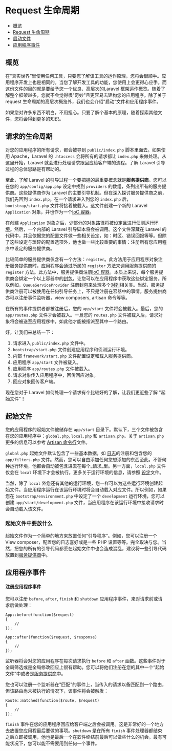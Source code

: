 # Request 生命周期

- [概览](#overview)
- [Request 生命周期](#request-lifecycle)
- [启动文件](#start-files)
- [应用程序事件](#application-events)

<a name="overview"></a>
## 概览

在“真实世界”里使用任何工具，只要您了解该工具的运作原理，您将会很顺手。应用程序开发上也是相同的。当您了解开发工具的功能，您使用上会更得心应手。而这份文件的目的就是要给予您一个优良、高层次的Laravel 框架运作概览。随着了解整个框架越多，您就不会觉得很"奇妙"且更容易去建构您的应用程序。除了关于 request 生命周期的高层次概览外，我们也会介绍”启动“文件和应用程序事件。

如果您对许多东西不明白，不用担心。只要了解个基本的原理，随着探索其他文件，您将会得到更多的知识。

<a name="request-lifecycle"></a>
## 请求的生命周期

对您的应用程序的所有请求，都会被导到 `public/index.php` 脚本里面去。如果使用 Apache，Laravel 的 `.htaccess` 会将所有的请求都让 `index.php` 来做处理。从这里开始，Laravel 就会进行处理请求跟回应给客户端的流程。了解 Laravel 引导过程的总体思路是有帮助的。

至此，了解 Laravel 的引导过程一个要把握的最重要概念就是**服务提供商**。您可以在您的 `app/config/app.php` 设定中找到 `providers` 的数组，条列出所有的服务提供商。这些提供商作为 Laravel 的主要引导机制。但在深入探讨服务提供商之前，我们先回到 `index.php`。在一个请求进入到您的 `index.php` 后，`bootstrap/start.php` 文件将接着被载入。这文件创建一个新的 Laravel `Application` 对象，并也作为一个[IoC 容器](/docs/ioc)。

在创建 `Application` 对象之后，少部分的对象路径将被设定且进行[侦测运行环境](/docs/configuration#environment-configuration)。然后，一个内部的 Laravel 引导脚本将会被调用。这个文件深藏在 Laravel 的代码中，并且依据您的配置文件做一些相关设定，如：时区、错误回报等等。但除了这些设定与琐碎的配置选项外，他也做一些比较重要的事情：注册所有您应用程序中设定的服务提供商。

比较简单的服务提供商仅含有一个方法：`register`。此方法用于应用程序对象注册服务提供商时，应用程序会通过所属的 `register` 方法来调用服务提供商的 `register` 方法。此方法中，服务提供商注册[IoC 容器](/docs/ioc)。本质上来说，每个服务提供商会绑定一个以上容器中的[封包](http://us3.php.net/manual/en/functions.anonymous.php)，让您可以在应用程序中获取这些绑定服务。所以例如，`QueueServiceProvider` 注册封包来处理多个[对列](/docs/queues)相关类。当然，服务提供商注册可以被使用在任何引导任务上，不只是注册在容器中的事情。服务提供商亦可以注册事件监听器，view composers, artisan 命令等等。

在所有的事件提供者都被注册后，您的 `app/start` 文件将会被载入。最后，您的 `app/routes.php` 文件才会被载入。一旦您的 `routes.php` 文件被载入后，请求对象将会被送至应用程序中，如此他才能被指派至其中一个路由。

好，让我们来总结一下：

1. 请求进入 `public/index.php` 文件中。
2. `bootstrap/start.php` 文件创建应用程序和侦测运行环境。
3. 内部 `framework/start.php` 文件配置设定和载入服务提供商。
4. 应用程序 `app/start` 文件被载入。
5. 应用程序 `app/routes.php` 文件被载入。
6. 请求对象传入应用程序中，回传回应对象。
7. 回应对象回传客户端。

现在您对于 Laravel 如何处理一个请求有个比较好的了解，让我们更近些了解 "起始文件"！

<a name="start-files"></a>
## 起始文件

您的应用程序的起始文件被储存在 `app/start` 目录下。默认下，三个文件被包含在您的应用程序中：`global.php`, `local.php` 和 `artisan.php`。关于 `artisan.php` 更多的信息可以参考 [Artisan 命令行](/docs/commands#registering-commands)文件。

`global.php` 起始文件默认包含了一些基本数据，如 [日志](/docs/errors)的注册和包含您的 `app/filters.php` 文件。然而，您可以自由添加任何您想添加的东西至此。不管何种运行环境，他都会自动被包含进去在每个_请求_里。另一方面，`local.php` 文件仅会在 `local` 环境下才会被执行。更多关于运行环境的信息，请参照 [设定](/docs/configuration)文件。

当然，除了 `local` 外您还有其他的运行环境，您一样可以为这些运行环境创建起始文件。当应用程序运行在该运行环境时将会自动载入对应文件。所以例如，如果您在 `bootstrap/environment.php` 中设定了一个 `development` 运行环境，您可以创建 `app/start/development.php` 文件，当应用程序在该运行环境中接收请求时会自动载入该文件。

### 起始文件中要放什么

起始文件作为一个简单的地方来放置任何“引导程序”。例如，您可以注册一个 View composer，配置您的日志喜好或是一些 PHP 设置等等。完全取决与您。当然，把您的所有的引导代码都丢在起始文件中也会造成混乱，建议将一些引导代码放置到[服务提供商](/docs/ioc#service-providers)中。

<a name="application-events"></a>
## 应用程序事件

#### 注册应用程序事件

您可以注册 `before`, `after`, `finish` 和 `shutdown` 应用程序事件，来对请求前或请求后做处理：

	App::before(function($request)
	{
		//
	});

	App::after(function($request, $response)
	{
		//
	});

监听器将会对您的应用程序在每次请求执行 `before` 和 `after` 函数。这些事件对于全局筛选或是全局修改回应上很有帮助。您可以将他们注册在您的其中一个“起始文件”中或者是[服务提供商](/docs/ioc#service-providers)中。

您也可以注册一个监听器在"匹配"的事件上，当传入的请求以备匹配到一个路由，但该路由尚未被执行的情况下，该事件将会被触发：

	Route::matched(function($route, $request)
	{
		//
	});

`finish` 事件在您的应用程序回应给客户端之后会被调用。这是非常好的一个地方去放置您应用程最后要做的事项。`shutdown` 是在所有 `finish` 事件处理器都结束之后立即被调用，他也是最后一个在软件终结前最后可以做些什么的机会。最有可能状况下，您可以能不需要用到任何一个事件。